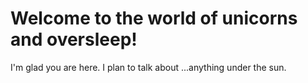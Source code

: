 # Welcome to the world of unicorns and oversleep!

I'm glad you are here. I plan to talk about ...anything under the sun.
